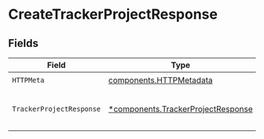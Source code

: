 # CreateTrackerProjectResponse


## Fields

| Field                                                                                   | Type                                                                                    | Required                                                                                | Description                                                                             |
| --------------------------------------------------------------------------------------- | --------------------------------------------------------------------------------------- | --------------------------------------------------------------------------------------- | --------------------------------------------------------------------------------------- |
| `HTTPMeta`                                                                              | [components.HTTPMetadata](../../models/components/httpmetadata.md)                      | :heavy_check_mark:                                                                      | N/A                                                                                     |
| `TrackerProjectResponse`                                                                | [*components.TrackerProjectResponse](../../models/components/trackerprojectresponse.md) | :heavy_minus_sign:                                                                      | Tracker project created successfully.                                                   |